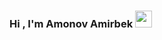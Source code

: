 ### Hi , I'm Amonov Amirbek <img src="https://media.giphy.com/media/hvRJCLFzcasrR4ia7z/giphy.gif" width="27px">

